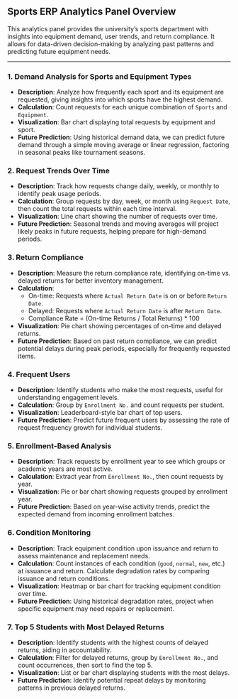 ## **Sports ERP Analytics Panel Overview**
This analytics panel provides the university’s sports department with insights into equipment demand, user trends, and return compliance. It allows for data-driven decision-making by analyzing past patterns and predicting future equipment needs.

---

### **1. Demand Analysis for Sports and Equipment Types**
   - **Description**: Analyze how frequently each sport and its equipment are requested, giving insights into which sports have the highest demand.
   - **Calculation**: Count requests for each unique combination of `Sports` and `Equipment`.
   - **Visualization**: Bar chart displaying total requests by equipment and sport.
   - **Future Prediction**: Using historical demand data, we can predict future demand through a simple moving average or linear regression, factoring in seasonal peaks like tournament seasons.

### **2. Request Trends Over Time**
   - **Description**: Track how requests change daily, weekly, or monthly to identify peak usage periods.
   - **Calculation**: Group requests by day, week, or month using `Request Date`, then count the total requests within each time interval.
   - **Visualization**: Line chart showing the number of requests over time.
   - **Future Prediction**: Seasonal trends and moving averages will project likely peaks in future requests, helping prepare for high-demand periods.

### **3. Return Compliance**
   - **Description**: Measure the return compliance rate, identifying on-time vs. delayed returns for better inventory management.
   - **Calculation**:
     - On-time: Requests where `Actual Return Date` is on or before `Return Date`.
     - Delayed: Requests where `Actual Return Date` is after `Return Date`.
     - Compliance Rate = (On-time Returns / Total Returns) * 100
   - **Visualization**: Pie chart showing percentages of on-time and delayed returns.
   - **Future Prediction**: Based on past return compliance, we can predict potential delays during peak periods, especially for frequently requested items.

### **4. Frequent Users**
   - **Description**: Identify students who make the most requests, useful for understanding engagement levels.
   - **Calculation**: Group by `Enrollment No.` and count requests per student.
   - **Visualization**: Leaderboard-style bar chart of top users.
   - **Future Prediction**: Predict future frequent users by assessing the rate of request frequency growth for individual students.

### **5. Enrollment-Based Analysis**
   - **Description**: Track requests by enrollment year to see which groups or academic years are most active.
   - **Calculation**: Extract year from `Enrollment No.`, then count requests by year.
   - **Visualization**: Pie or bar chart showing requests grouped by enrollment year.
   - **Future Prediction**: Based on year-wise activity trends, predict the expected demand from incoming enrollment batches.

### **6. Condition Monitoring**
   - **Description**: Track equipment condition upon issuance and return to assess maintenance and replacement needs.
   - **Calculation**: Count instances of each condition (`good`, `normal`, `new`, etc.) at issuance and return. Calculate degradation rates by comparing issuance and return conditions.
   - **Visualization**: Heatmap or bar chart for tracking equipment condition over time.
   - **Future Prediction**: Using historical degradation rates, project when specific equipment may need repairs or replacement.

### **7. Top 5 Students with Most Delayed Returns**
   - **Description**: Identify students with the highest counts of delayed returns, aiding in accountability.
   - **Calculation**: Filter for delayed returns, group by `Enrollment No.`, and count occurrences, then sort to find the top 5.
   - **Visualization**: List or bar chart displaying students with the most delays.
   - **Future Prediction**: Identify potential repeat delays by monitoring patterns in previous delayed returns.
